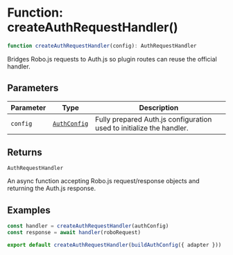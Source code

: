 # Function: createAuthRequestHandler()

```ts
function createAuthRequestHandler(config): AuthRequestHandler
```

Bridges Robo.js requests to Auth.js so plugin routes can reuse the official handler.

## Parameters

| Parameter | Type | Description |
| ------ | ------ | ------ |
| `config` | [`AuthConfig`](Interface.AuthConfig.md) | Fully prepared Auth.js configuration used to initialize the handler. |

## Returns

`AuthRequestHandler`

An async function accepting Robo.js request/response objects and returning the Auth.js response.

## Examples

```ts
const handler = createAuthRequestHandler(authConfig)
const response = await handler(roboRequest)
```

```ts
export default createAuthRequestHandler(buildAuthConfig({ adapter }))
```
